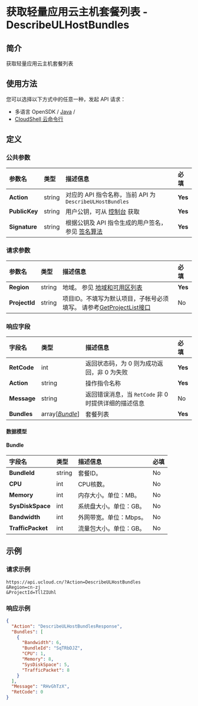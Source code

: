 # 获取轻量应用云主机套餐列表 - DescribeULHostBundles

## 简介

获取轻量应用云主机套餐列表






## 使用方法

您可以选择以下方式中的任意一种，发起 API 请求：
- 多语言 OpenSDK / [Java](https://github.com/ucloud/ucloud-sdk-java) /
- [CloudShell 云命令行](https://shell.ucloud.cn/)


## 定义

### 公共参数

| 参数名 | 类型 | 描述信息 | 必填 |
|:---|:---|:---|:---|
| **Action**     | string  | 对应的 API 指令名称，当前 API 为 `DescribeULHostBundles`                        | **Yes** |
| **PublicKey**  | string  | 用户公钥，可从 [控制台](https://console.ucloud.cn/uapi/apikey) 获取                                             | **Yes** |
| **Signature**  | string  | 根据公钥及 API 指令生成的用户签名，参见 [签名算法](api/summary/signature.md)  | **Yes** |

### 请求参数

| 参数名 | 类型 | 描述信息 | 必填 |
|:---|:---|:---|:---|
| **Region** | string | 地域。 参见 [地域和可用区列表](https://docs.ucloud.cn/api/summary/regionlist) |**Yes**|
| **ProjectId** | string | 项目ID。不填写为默认项目，子帐号必须填写。 请参考[GetProjectList接口](https://docs.ucloud.cn/api/summary/get_project_list) |No|

### 响应字段

| 字段名 | 类型 | 描述信息 | 必填 |
|:---|:---|:---|:---|
| **RetCode** | int | 返回状态码，为 0 则为成功返回，非 0 为失败 |**Yes**|
| **Action** | string | 操作指令名称 |**Yes**|
| **Message** | string | 返回错误消息，当 `RetCode` 非 0 时提供详细的描述信息 |No|
| **Bundles** | array[[*Bundle*](#Bundle)] | 套餐列表 |**Yes**|

#### 数据模型


#### Bundle

| 字段名 | 类型 | 描述信息 | 必填 |
|:---|:---|:---|:---|
| **BundleId** | string | 套餐ID。 |No|
| **CPU** | int | CPU核数。 |No|
| **Memory** | int | 内存大小。单位：MB。 |No|
| **SysDiskSpace** | int | 系统盘大小。单位：GB。 |No|
| **Bandwidth** | int | 外网带宽。单位：Mbps。 |No|
| **TrafficPacket** | int | 流量包大小。单位：GB。 |No|

## 示例

### 请求示例
    
```
https://api.ucloud.cn/?Action=DescribeULHostBundles
&Region=cn-zj
&ProjectId=TllZIUhl
```

### 响应示例
    
```json
{
  "Action": "DescribeULHostBundlesResponse",
  "Bundles": [
    {
      "Bandwidth": 6,
      "BundleId": "SqTRbDJZ",
      "CPU": 1,
      "Memory": 8,
      "SysDiskSpace": 5,
      "TrafficPacket": 8
    }
  ],
  "Message": "RHvGhTzX",
  "RetCode": 0
}
```





